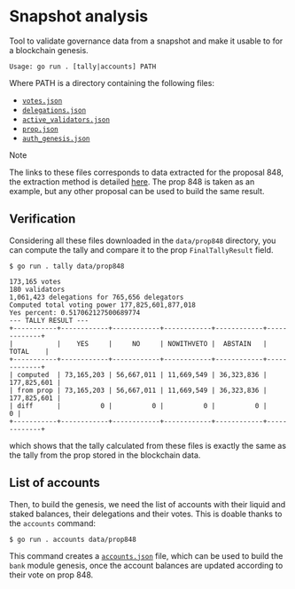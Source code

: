 # Snapshot analysis

Tool to validate governance data from a snapshot and make it usable to for a
blockchain genesis.

```
Usage: go run . [tally|accounts] PATH
```

Where PATH is a directory containing the following files:
- [`votes.json`][1]
- [`delegations.json`][2]
- [`active_validators.json`][3]
- [`prop.json`][4]
- [`auth_genesis.json`][6]

> [!NOTE]
> The links to these files corresponds to data extracted for the proposal 848,
> the extraction method is detailed [here](../README.md).
> The prop 848 is taken as an example, but any other proposal can be used to
> build the same result.

## Verification

Considering all these files downloaded in the `data/prop848` directory, you can
compute the tally and compare it to the prop `FinalTallyResult` field.

```
$ go run . tally data/prop848

173,165 votes
180 validators
1,061,423 delegations for 765,656 delegators
Computed total voting power 177,825,601,877,018
Yes percent: 0.517062127500689774
--- TALLY RESULT ---
+-----------+------------+------------+------------+------------+-------------+
|           |    YES     |     NO     | NOWITHVETO |  ABSTAIN   |    TOTAL    |
+-----------+------------+------------+------------+------------+-------------+
| computed  | 73,165,203 | 56,667,011 | 11,669,549 | 36,323,836 | 177,825,601 |
| from prop | 73,165,203 | 56,667,011 | 11,669,549 | 36,323,836 | 177,825,601 |
| diff      |          0 |          0 |          0 |          0 |           0 |
+-----------+------------+------------+------------+------------+-------------+
```

which shows that the tally calculated from these files is exactly the same as
the tally from the prop stored in the blockchain data.

## List of accounts

Then, to build the genesis, we need the list of accounts with their liquid and
staked balances, their delegations and their votes. This is doable thanks to
the `accounts` command:

```
$ go run . accounts data/prop848
```

This command creates a [`accounts.json`][5] file, which can be used to build
the `bank` module genesis, once the account balances are updated according to
their vote on prop 848.

[1]: https://atomone.fra1.digitaloceanspaces.com/cosmoshub-4/prop848/votes.json
[2]: https://atomone.fra1.digitaloceanspaces.com/cosmoshub-4/prop848/delegations.json
[3]: https://atomone.fra1.digitaloceanspaces.com/cosmoshub-4/prop848/active_validators.json
[4]: https://atomone.fra1.digitaloceanspaces.com/cosmoshub-4/prop848/prop.json
[5]: https://atomone.fra1.digitaloceanspaces.com/cosmoshub-4/prop848/accounts.json 
[6]: https://atomone.fra1.digitaloceanspaces.com/cosmoshub-4/prop848/auth_genesis.json
